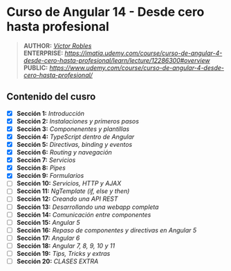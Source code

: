 # Curso de Angular 14 - Desde cero hasta profesional

> **AUTHOR:** _[Víctor Robles](https://www.udemy.com/user/victor-robles-2/)_  
> **ENTERPRISE:** _https://imatia.udemy.com/course/curso-de-angular-4-desde-cero-hasta-profesional/learn/lecture/12286300#overview_  
> **PUBLIC:** _https://www.udemy.com/course/curso-de-angular-4-desde-cero-hasta-profesional/_ 

## Contenido del cusro

- [x] **Sección 1:** _Introducción_
- [x] **Sección 2:** _Instalaciones y primeros pasos_
- [x] **Sección 3:** _Componenentes y plantillas_
- [x] **Sección 4:** _TypeScript dentro de Angular_
- [x] **Sección 5:** _Directivas, binding y eventos_
- [x] **Sección 6:** _Routing y navegación_
- [x] **Sección 7:** _Servicios_
- [x] **Sección 8:** _Pipes_
- [x] **Sección 9:** _Formularios_
- [ ] **Sección 10:** _Servicios, HTTP y AJAX_  
- [ ] **Sección 11:** _NgTemplate (if, else y then)_  
- [ ] **Sección 12:** _Creando una API REST_  
- [ ] **Sección 13:** _Desarrollando una webapp completa_  
- [ ] **Sección 14:** _Comunicación entre componentes_  
- [ ] **Sección 15:** _Angular 5_  
- [ ] **Sección 16:** _Repaso de componentes y directivas en Angular 5_  
- [ ] **Sección 17:** _Angular 6_  
- [ ] **Sección 18:** _Angular 7, 8, 9, 10 y 11_  
- [ ] **Sección 19:** _Tips, Tricks y extras_  
- [ ] **Sección 20:** _CLASES EXTRA_  